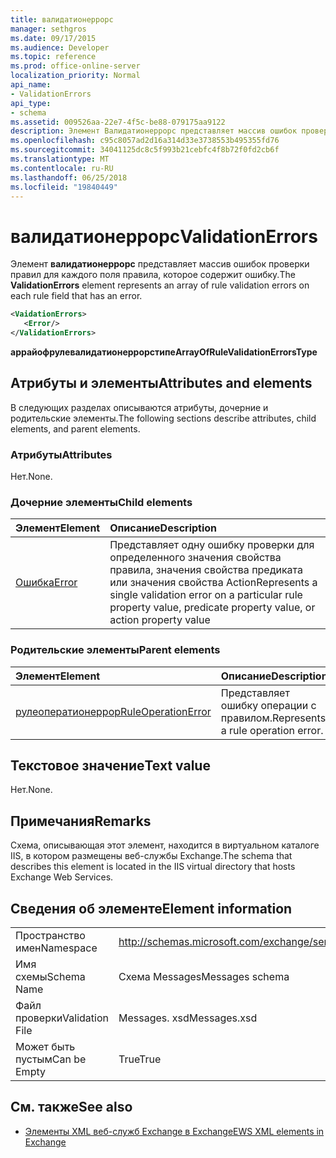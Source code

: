 ```yaml
---
title: валидатионеррорс
manager: sethgros
ms.date: 09/17/2015
ms.audience: Developer
ms.topic: reference
ms.prod: office-online-server
localization_priority: Normal
api_name:
- ValidationErrors
api_type:
- schema
ms.assetid: 009526aa-22e7-4f5c-be88-079175aa9122
description: Элемент Валидатионеррорс представляет массив ошибок проверки правил для каждого поля правила, которое содержит ошибку.
ms.openlocfilehash: c95c8057ad2d16a314d33e3738553b495355fd76
ms.sourcegitcommit: 34041125dc8c5f993b21cebfc4f8b72f0fd2cb6f
ms.translationtype: MT
ms.contentlocale: ru-RU
ms.lasthandoff: 06/25/2018
ms.locfileid: "19840449"
---
```

# <a name="validationerrors"></a><span data-ttu-id="a339f-103">валидатионеррорс</span><span class="sxs-lookup"><span data-stu-id="a339f-103">ValidationErrors</span></span>

<span data-ttu-id="a339f-104">Элемент **валидатионеррорс** представляет массив ошибок проверки правил для каждого поля правила, которое содержит ошибку.</span><span class="sxs-lookup"><span data-stu-id="a339f-104">The **ValidationErrors** element represents an array of rule validation errors on each rule field that has an error.</span></span> 
  
```XML
<VaidationErrors>
   <Error/>
</ValidationErrors>
```

 <span data-ttu-id="a339f-105">**аррайофрулевалидатионеррорстипе**</span><span class="sxs-lookup"><span data-stu-id="a339f-105">**ArrayOfRuleValidationErrorsType**</span></span>
## <a name="attributes-and-elements"></a><span data-ttu-id="a339f-106">Атрибуты и элементы</span><span class="sxs-lookup"><span data-stu-id="a339f-106">Attributes and elements</span></span>

<span data-ttu-id="a339f-107">В следующих разделах описываются атрибуты, дочерние и родительские элементы.</span><span class="sxs-lookup"><span data-stu-id="a339f-107">The following sections describe attributes, child elements, and parent elements.</span></span>
  
### <a name="attributes"></a><span data-ttu-id="a339f-108">Атрибуты</span><span class="sxs-lookup"><span data-stu-id="a339f-108">Attributes</span></span>

<span data-ttu-id="a339f-109">Нет.</span><span class="sxs-lookup"><span data-stu-id="a339f-109">None.</span></span>
  
### <a name="child-elements"></a><span data-ttu-id="a339f-110">Дочерние элементы</span><span class="sxs-lookup"><span data-stu-id="a339f-110">Child elements</span></span>

|<span data-ttu-id="a339f-111">**Элемент**</span><span class="sxs-lookup"><span data-stu-id="a339f-111">**Element**</span></span>|<span data-ttu-id="a339f-112">**Описание**</span><span class="sxs-lookup"><span data-stu-id="a339f-112">**Description**</span></span>|
|:-----|:-----|
|[<span data-ttu-id="a339f-113">Ошибка</span><span class="sxs-lookup"><span data-stu-id="a339f-113">Error</span></span>](error.md) <br/> |<span data-ttu-id="a339f-114">Представляет одну ошибку проверки для определенного значения свойства правила, значения свойства предиката или значения свойства Action</span><span class="sxs-lookup"><span data-stu-id="a339f-114">Represents a single validation error on a particular rule property value, predicate property value, or action property value</span></span>  <br/> |
   
### <a name="parent-elements"></a><span data-ttu-id="a339f-115">Родительские элементы</span><span class="sxs-lookup"><span data-stu-id="a339f-115">Parent elements</span></span>

|<span data-ttu-id="a339f-116">**Элемент**</span><span class="sxs-lookup"><span data-stu-id="a339f-116">**Element**</span></span>|<span data-ttu-id="a339f-117">**Описание**</span><span class="sxs-lookup"><span data-stu-id="a339f-117">**Description**</span></span>|
|:-----|:-----|
|[<span data-ttu-id="a339f-118">рулеоператионеррор</span><span class="sxs-lookup"><span data-stu-id="a339f-118">RuleOperationError</span></span>](ruleoperationerror.md) <br/> |<span data-ttu-id="a339f-119">Представляет ошибку операции с правилом.</span><span class="sxs-lookup"><span data-stu-id="a339f-119">Represents a rule operation error.</span></span>  <br/> |
   
## <a name="text-value"></a><span data-ttu-id="a339f-120">Текстовое значение</span><span class="sxs-lookup"><span data-stu-id="a339f-120">Text value</span></span>

<span data-ttu-id="a339f-121">Нет.</span><span class="sxs-lookup"><span data-stu-id="a339f-121">None.</span></span>
  
## <a name="remarks"></a><span data-ttu-id="a339f-122">Примечания</span><span class="sxs-lookup"><span data-stu-id="a339f-122">Remarks</span></span>

<span data-ttu-id="a339f-123">Схема, описывающая этот элемент, находится в виртуальном каталоге IIS, в котором размещены веб-службы Exchange.</span><span class="sxs-lookup"><span data-stu-id="a339f-123">The schema that describes this element is located in the IIS virtual directory that hosts Exchange Web Services.</span></span>
  
## <a name="element-information"></a><span data-ttu-id="a339f-124">Сведения об элементе</span><span class="sxs-lookup"><span data-stu-id="a339f-124">Element information</span></span>

|||
|:-----|:-----|
|<span data-ttu-id="a339f-125">Пространство имен</span><span class="sxs-lookup"><span data-stu-id="a339f-125">Namespace</span></span>  <br/> |http://schemas.microsoft.com/exchange/services/2006/messages  <br/> |
|<span data-ttu-id="a339f-126">Имя схемы</span><span class="sxs-lookup"><span data-stu-id="a339f-126">Schema Name</span></span>  <br/> |<span data-ttu-id="a339f-127">Схема Messages</span><span class="sxs-lookup"><span data-stu-id="a339f-127">Messages schema</span></span>  <br/> |
|<span data-ttu-id="a339f-128">Файл проверки</span><span class="sxs-lookup"><span data-stu-id="a339f-128">Validation File</span></span>  <br/> |<span data-ttu-id="a339f-129">Messages. xsd</span><span class="sxs-lookup"><span data-stu-id="a339f-129">Messages.xsd</span></span>  <br/> |
|<span data-ttu-id="a339f-130">Может быть пустым</span><span class="sxs-lookup"><span data-stu-id="a339f-130">Can be Empty</span></span>  <br/> |<span data-ttu-id="a339f-131">True</span><span class="sxs-lookup"><span data-stu-id="a339f-131">True</span></span>  <br/> |
   
## <a name="see-also"></a><span data-ttu-id="a339f-132">См. также</span><span class="sxs-lookup"><span data-stu-id="a339f-132">See also</span></span>



- [<span data-ttu-id="a339f-133">Элементы XML веб-служб Exchange в Exchange</span><span class="sxs-lookup"><span data-stu-id="a339f-133">EWS XML elements in Exchange</span></span>](ews-xml-elements-in-exchange.md)

